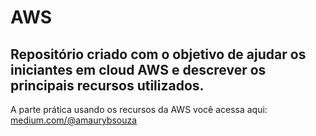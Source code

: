 # AWS
## Repositório criado com o objetivo de ajudar os iniciantes em cloud AWS e descrever os principais recursos utilizados.

A parte prática usando os recursos da AWS você acessa aqui: [medium.com/@amaurybsouza](https://medium.com/@amaurybsouza)


